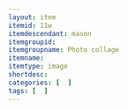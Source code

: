 ```yaml
---
layout: item
itemid: 11w
itemdescendant: mason
itemgroupid: 
itemgroupname: Photo collage
itemname: 
itemtype: image
shortdesc: 
categories: [  ]
tags: [  ]
---
```







